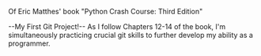 Of Eric Matthes' book "Python Crash Course: Third Edition"

--My First Git Project!--
As I follow Chapters 12-14 of the book, I'm simultaneously practicing crucial git skills to further develop my ability as a programmer.